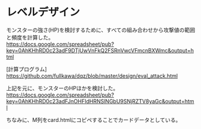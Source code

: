 レベルデザイン
==============

モンスターの強さ(HP)を検討するために、すべての組み合わせから攻撃値の範囲と頻度を計算した。  
https://docs.google.com/spreadsheet/pub?key=0AhKHhRD0c23adF9DTjUwVnFkQ2FSRnVwcVFmcnBXWmc&output=html

[計算プログラム]
https://github.com/fullkawa/dqz/blob/master/design/eval_attack.html

上記を元に、モンスターのHPほかを検討した。  
https://docs.google.com/spreadsheet/pub?key=0AhKHhRD0c23adFJnOHFIdHRNSlNGbU9SNjRZTV8yaGc&output=html

ちなみに、M列をcard.htmlにコピペすることでカードデータとしている。
